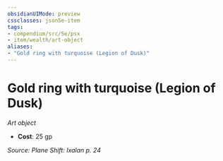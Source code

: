 ```yaml
---
obsidianUIMode: preview
cssclasses: json5e-item
tags:
- compendium/src/5e/psx
- item/wealth/art-object
aliases: 
- "Gold ring with turquoise (Legion of Dusk)"
---
```

# Gold ring with turquoise (Legion of Dusk)
*Art object*  

- **Cost**: 25 gp

*Source: Plane Shift: Ixalan p. 24*